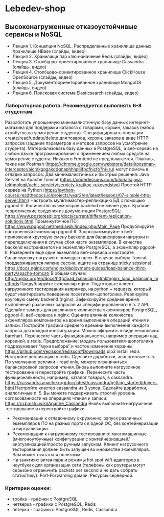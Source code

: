 # Lebedev-shop

## Высоконагруженные отказоустойчивые сервисы и NoSQL
* Лекция 1. Концепция NoSQL. Распределенные хранилища данных. Хранилище HBase (слайды, видео)
* Лекция 2. Хранилище пар ключ-значение Redis (слайды, видео)
* Лекция 3. Столбцово-ориентированное хранилище Cassandra (слайды, видео)
* Лекция 4. Столбцово-ориентированное хранилище ClickHouse OpenSource (слайды, видео)
* Лекция 5. Документоориентированное хранилище MongoDB (слайды, видео)
* Лекция 6. Поисковая система Elasticsearch (слайды, видео)

### Лабораторная работа. Рекомендуется выполнять 6-8 студентам.

Разработать упрощенную минималистичную базу данных интернет-магазина для поддержки каталога с товарами, корзин, заказов (набор атрибутов на усмотрение студента).
Специфицировать операции create/read/update/delete для товаров, корзин, заказов в виде HTTP-запросов (задание параметров и методов запросов на усмотрение студента).
Материализовать базу данных в PostgreSQL, а веб-сервис на любом языке программирования с применением любых средств на усмотрение студента. Никакого Frontend не предполагается. Плагины, такие как Postman (https://chrome.google.com/webstore/detail/postman-interceptor/aicmkgpgakddgnaphhhpliifpcfhicfo?hl=ru) могут помочь в отладке запросов. Два минималистичных и быстрых решения:
Java Servlet на Apache Tomcat (https://coderlessons.com/tutorials/java-tekhnologii/uchit-servlety/servlety-kratkoe-rukovodstvo)
Простой HTTP сервер на Python (https://python-course.readthedocs.io/projects/year2/en/latest/lessons/07-simple-http-server.html)
Настроить мультимастер-репликацию БД с помощью pgpool-II. Количество экземпляров backend не менее двух.
Краткие теоретические сведения из документации PostgreSQL: https://www.postgresql.org/docs/current/different-replication-solutions.html
Промежуточное ПО: https://www.pgpool.net/mediawiki/index.php/Main_Page
Продублируйте настроенный экземпляр pgpool-II. Запрограммируйте в веб-приложении круговую смену backend для балансировки нагрузки и переподключения в случае сбоя части экземпляров. В качестве backend настраивается не экземпляр PostgreSQL, а экземпляр pgpool-II.
Разверните еще один экземпляр веб-сервиса и настройте балансировку нагрузки с помощью nginx.
В случае выбора Tomcat (поддерживаются липкие сессии, ищите на странице sticky sessions): https://docs.nginx.com/nginx/deployment-guides/load-balance-third-party/apache-tomcat/
В общем случае:  http://nginx.org/en/docs/http/load_balancing.html#nginx_load_balancing_methods
Продублируйте экземпляр nginx. 
Подготовьте клиент нагрузочного тестирования например, на python + requests, который будет имитировать поведение посетителя-шопоголика. Реализуйте круговую смену backend (nginx). Зафиксируйте среднее время выполнения различных запросов из специфицированного в п. 2 API. Сделайте замеры для различного количества экземпляров PostgreSQL, pgpool-II, веб-сервиса и nginx. Оцените влияние количества экземпляров компонентов на время выполнения операций чтения и записи. Постройте графики среднего времени выполнения каждого запроса для каждой конфигурации. Можно оформить в виде нескольких barchart.
Перенесите часть функциональности, например операции над корзиной, в redis. Предположение: модель пользователя-шопоголика подразумевает “муки выбора” и частое изменение корзины.
https://github.com/redisson/redisson#Downloads
pip3 install redis 
Настройте репликацию в redis. Сделайте доработки, аналогичные п. 5. По умолчанию реплики - read only, можете ограничиться балансировкой запросов чтения.
Вновь выполните нагрузочное тестирование и перестройте графики.
Перенесите часть функциональности, например, каталог товаров, в cassandra.
https://cassandra.apache.org/doc/latest/cassandra/getting_started/drivers.html
Настройте кластер cassandra из 3 узлов. Сделайте доработки, аналогичные п. 5. Вы можете поддерживать строгий уровень согласованности на операциях чтения и записи. https://ru.bmstu.wiki/Apache_Cassandra
Вновь выполните нагрузочное тестирование и перестройте графики.

* Рекомендации к отладочному окружению: запуск различных экземпляров ПО на разных портах в одной ОС, без контейнеризации и виртуализации.
* Рекомендации к нагрузочному тестированию: многомашинные (многоноутбучные) конфигурации с контейнеризацией/виртуализацией/просто ручным запуском. Клиент нагрузочного тестирования должен быть запущен во множестве экземпляров. Вам может оказаться полезным:
* На занятиях: витая пара и режимы hot spot wifi-адаптеров в ноутбуках для организации сети (телефоны как роутеры могут серьезно ограничить packets per second и не дать собрать статистику).
Port-Forwarding домой.
Ресурсы серверной.

### Критерии оценки:
* тройка - графики с PostgreSQL
* четверка - графики с PostgreSQL, Redis
* пятерка - графики с PostgreSQL, Redis, Cassandra
